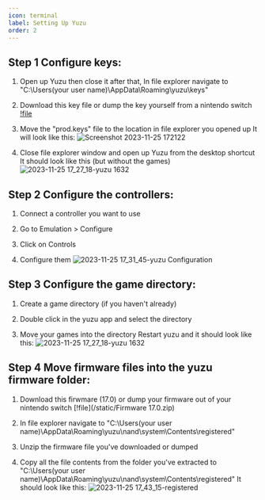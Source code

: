 ```yaml
---
icon: terminal
label: Setting Up Yuzu
order: 2
---
```


## Step 1 Configure keys:

1. Open up Yuzu then close it after that, In file explorer navigate to "C:\Users\(your user name)\AppData\Roaming\yuzu\keys"
2. Download this key file or dump the key yourself from a nintendo switch
[!file](/static/prod.keys)

3. Move the "prod.keys" file to the location in file explorer you opened up
It will look like this:
![Screenshot 2023-11-25 172122](https://github.com/kokofixcomputers/console-emulator/assets/113046561/22facbeb-582c-4eca-9ae9-92e19d8c9f63)

4. Close file explorer window and open up Yuzu from the desktop shortcut
It should look like this (but without the games)
![2023-11-25 17_27_18-yuzu 1632](https://github.com/kokofixcomputers/console-emulator/assets/113046561/e6cdb814-915f-456e-99a7-e84381320def)

## Step 2 Configure the controllers:

1. Connect a controller you want to use

2. Go to Emulation > Configure
3. Click on Controls
4. Configure them
![2023-11-25 17_31_45-yuzu Configuration](https://github.com/kokofixcomputers/console-emulator/assets/113046561/5a340989-bf0c-4416-85b7-911d290147ed)

## Step 3 Configure the game directory:

1. Create a game directory (if you haven't already)

2. Double click in the yuzu app and select the directory

3. Move your games into the directory
Restart yuzu and it should look like this:
![2023-11-25 17_27_18-yuzu 1632](https://github.com/kokofixcomputers/console-emulator/assets/113046561/1a72b024-7702-45fa-a6b5-2e3d4ba5cfc5)

## Step 4 Move firmware files into the yuzu firmware folder:

1. Download this firwmare (17.0) or dump your firmware out of your nintendo switch
[!file](/static/Firmware 17.0.zip)
2. In file explorer navigate to "C:\Users\(your user name)\AppData\Roaming\yuzu\nand\system\Contents\registered"

3. Unzip the firmware file you've downloaded or dumped

4. Copy all the file contents from the folder you've extracted to "C:\Users\(your user name)\AppData\Roaming\yuzu\nand\system\Contents\registered"
It should look like this:
![2023-11-25 17_43_15-registered](https://github.com/kokofixcomputers/console-emulator/assets/113046561/03678fae-610b-4af8-9bea-be9a05690b7e)

